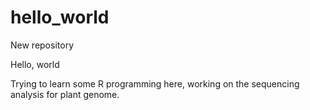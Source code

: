 # hello_world
New repository 

Hello, world

Trying to learn some R programming here, working on the sequencing analysis for plant genome. 
